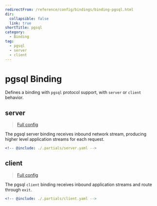 ```yaml
---
redirectFrom: /reference/config/bindings/binding-pgsql.html
dir:
  collapsible: false
  link: true
shortTitle: pgsql
category:
  - Binding
tag:
  - pgsql
  - server
  - client
---
```


# pgsql Binding

Defines a binding with `pgsql` protocol support, with `server` or `client` behavior.

## server

> [Full config](./server.md)

The pgsql server binding receives inbound network stream, producing higher level application streams for each request.

```yaml {3}
<!-- @include: ./.partials/server.yaml -->
```

## client

> [Full config](./client.md)

The pgsql `client` binding receives inbound application streams and route through `exit`.

```yaml {3}
<!-- @include: ./.partials/client.yaml -->
```
